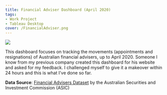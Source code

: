 ```yaml
---
title: Financial Adviser Dashboard (April 2020)
tags: 
- Work Project
- Tableau Desktop
cover: /FinancialAdviser.png
---
```


<div class='tableauPlaceholder' id='viz1635982241983' style='position: relative'><noscript><a href='#'>
    <img alt=' ' src='https:&#47;&#47;public.tableau.com&#47;static&#47;images&#47;Te&#47;Test_16274547604600&#47;AFSLsByLicOfferPeerGroup&#47;1_rss.png' style='border: none' />
</a>
</noscript>
<object class='tableauViz'  style='display:none;'>
    <param name='host_url' value='https%3A%2F%2Fpublic.tableau.com%2F' /> 
    <param name='embed_code_version' value='3' /> 
    <param name='site_root' value='' />
    <param name='name' value='Test_16274547604600&#47;AFSLsByLicOfferPeerGroup' />
    <param name='tabs' value='yes' />
    <param name='device' value='desktop' />
    <param name='toolbar' value='no' />
    <param name='device' value='desktop' />
    <param name='display_count' value='yes' />
    <param name='language' value='en-GB' />
    <param name="dataDetails" value="no" />
    <param name="alerts" value="no" />
    <param name="showShareOptions" value="false" />
    <param name="subscriptions" value="no" />

</object>
</div>                
<script type='text/javascript'>                    
var divElement = document.getElementById('viz1635982241983');                    
    var vizElement = divElement.getElementsByTagName('object')[0];                    
    if ( divElement.offsetWidth > 800 ) { vizElement.style.width='800px';vizElement.style.height='1050px';} 
    else if ( divElement.offsetWidth > 500 ) { vizElement.style.width='800px';vizElement.style.height='1050px';} 
    else { vizElement.style.minWidth='800px';vizElement.style.maxWidth='100%';vizElement.style.height='1000px';}                     
    var scriptElement = document.createElement('script');                    
    scriptElement.src = 'https://public.tableau.com/javascripts/api/viz_v1.js';                    
    vizElement.parentNode.insertBefore(scriptElement, vizElement);                
</script>

This dashboard focuses on tracking the movements (appointments and resignations) of Australian financial advisers, up to April 2020. Someone I know from my previous company created this dashboard for his website and asked for my feedback. I challenged myself to give it a makeover within 24 hours and this is what I've done so far.

**Data Source**: [Financial Advisers Dataset](https://data.gov.au/data/dataset/asic-financial-adviser) by the Australian Securities and Investment Commission (ASIC)